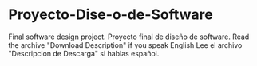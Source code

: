 # Proyecto-Dise-o-de-Software
Final software design project.
Proyecto final de diseño de software.
Read the archive "Download Description" if you speak English
Lee el archivo "Descripcion de Descarga" si hablas español.

